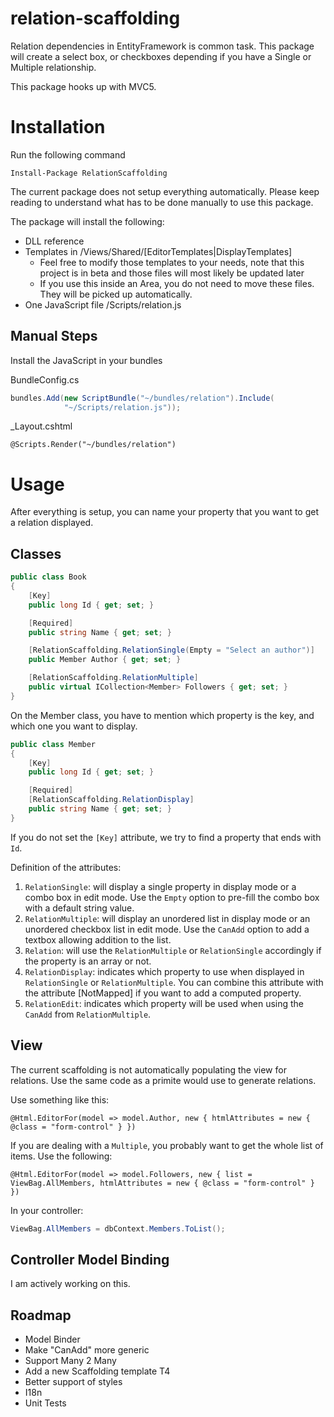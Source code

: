 relation-scaffolding
====================

Relation dependencies in EntityFramework is common task.
This package will create a select box, or checkboxes depending if you have a Single or Multiple relationship.

This package hooks up with MVC5.

# Installation
Run the following command
```
Install-Package RelationScaffolding
```

The current package does not setup everything automatically. Please keep reading to understand
what has to be done manually to use this package.

The package will install the following:
 * DLL reference
 * Templates in /Views/Shared/[EditorTemplates|DisplayTemplates]
   * Feel free to modify those templates to your needs, note that this project is in beta and those files will most likely be updated later
   * If you use this inside an Area, you do not need to move these files. They will be picked up automatically.
 * One JavaScript file /Scripts/relation.js

## Manual Steps
Install the JavaScript in your bundles

BundleConfig.cs
```c#
bundles.Add(new ScriptBundle("~/bundles/relation").Include(
            "~/Scripts/relation.js"));
```

_Layout.cshtml
```cshtml
@Scripts.Render("~/bundles/relation")
```

# Usage
After everything is setup, you can name your property that you want to get a relation displayed.

## Classes
```c#
public class Book
{
    [Key]
    public long Id { get; set; }

    [Required]
    public string Name { get; set; }

    [RelationScaffolding.RelationSingle(Empty = "Select an author")]
    public Member Author { get; set; }

    [RelationScaffolding.RelationMultiple]
    public virtual ICollection<Member> Followers { get; set; }
}
```

On the Member class, you have to mention which property is the key, and which one you want to display.
```c#
public class Member
{
    [Key]
    public long Id { get; set; }

    [Required]
    [RelationScaffolding.RelationDisplay]
    public string Name { get; set; }
}
```

If you do not set the `[Key]` attribute, we try to find a property that ends with `Id`.

Definition of the attributes:

1. `RelationSingle`: will display a single property in display mode or a combo box in edit mode. Use the `Empty` option to pre-fill the combo box with a default string value.
2. `RelationMultiple`: will display an unordered list in display mode or an unordered checkbox list in edit mode. Use the `CanAdd` option to add a textbox allowing addition to the list.
3. `Relation`: will use the `RelationMultiple` or `RelationSingle` accordingly if the property is an array or not.
4. `RelationDisplay`: indicates which property to use when displayed in `RelationSingle` or `RelationMultiple`. You can combine this attribute with the attribute [NotMapped] if you want to add a computed property.
5. `RelationEdit`: indicates which property will be used when using the `CanAdd` from `RelationMultiple`.


## View
The current scaffolding is not automatically populating the view for relations.
Use the same code as a primite would use to generate relations.

Use something like this:
```cshtml
@Html.EditorFor(model => model.Author, new { htmlAttributes = new { @class = "form-control" } })
```

If you are dealing with a `Multiple`, you probably want to get the whole list of items. Use the following:
```cshtml
@Html.EditorFor(model => model.Followers, new { list = ViewBag.AllMembers, htmlAttributes = new { @class = "form-control" } })
```

In your controller:
```c#
ViewBag.AllMembers = dbContext.Members.ToList();
```

## Controller Model Binding
I am actively working on this.


Roadmap
-------
 * Model Binder
 * Make "CanAdd" more generic
 * Support Many 2 Many
 * Add a new Scaffolding template T4
 * Better support of styles
 * I18n
 * Unit Tests
 